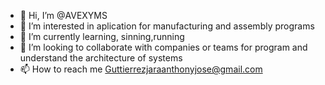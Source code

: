 - 👋 Hi, I’m @AVEXYMS
- 👀 I’m interested in aplication for manufacturing and assembly programs
- 🌱 I’m currently learning, sinning,running
- 💞️ I’m looking to collaborate with companies or teams for program and understand the architecture of systems
- 📫 How to reach me Guttierrezjaraanthonyjose@gmail.com

<!---
AVEXYMS/AVEXYMS is a ✨ special ✨ repository because its `README.md` (this file) appears on your GitHub profile.
You can click the Preview link to take a look at your changes.
--->
